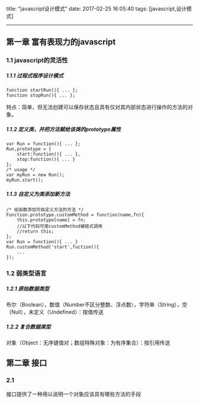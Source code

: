 title: "javascript设计模式"
date: 2017-02-25 16:05:40
tags: [javascript,设计模式]

---
## 第一章 富有表现力的javascript
### 1.1 javascript的灵活性
##### 1.1.1 过程式程序设计模式
	function startRun(){ ... };
	function stopRun(){ ... };

特点：简单，但无法创建可以保存状态且具有仅对其内部状态进行操作的方法的对象。
##### 1.1.2 定义类，并把方法赋给该类的prototype属性
	var Run = function(){ ... };
	Run,prototype = {
	    start:function(){ ... },
	    stop:function(){ ... }
	};
	/* usage */
	var myRun = new Run();
	myRun.start();
##### 1.1.3 自定义为类添加新方法
	/* 给函数添加可自定义方法的方法 */
	Function.prototype.customMethod = function(name,fn){
	    this.prototype[name] = fn;
	    //以下代码可使customMethod被链式调用
	    //return this;
	};
	var Run = function(){ ... }
	Run.customMethod('start',fuction(){
	    ...
	});
### 1.2 弱类型语言
##### 1.2.1 原始数据类型
布尔（Boolean），数值（Number不区分整数、浮点数），字符串（String），空（Null），未定义（Undefined）：按值传送
##### 1.2.2 复合数据类型
对象（Object：无序键值对；数组特殊对象：为有序集合）：按引用传送
## 第二章 接口
### 2.1 
接口提供了一种用以说明一个对象应该具有哪些方法的手段
